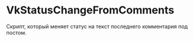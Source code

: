 # VkStatusChangeFromComments
Скрипт, который меняет статус на текст последнего комментария под постом.
